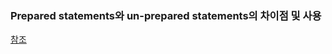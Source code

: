 ### Prepared statements와 un-prepared statements의 차이점 및 사용
[참조](https://github.com/sidorares/node-mysql2/issues/476)